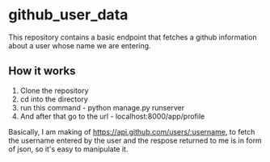 # github_user_data
This repository contains a basic endpoint that fetches a github information about a user whose name we are entering.


## How it works

1. Clone the repository
2. cd into the directory
3. run this command - python manage.py runserver
4. And after that go to the url - localhost:8000/app/profile

Basically, I am making of https://api.github.com/users/:username, to fetch the username entered by the user and the respose returned to me is in form of json, so it's easy to manipulate it.